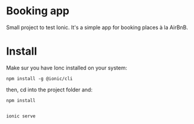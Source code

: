 # Booking app
Small project to test Ionic. It's a simple app for booking places à la AirBnB.

# Install
Make sur you have Ionc installed on your system:

```shell
npm install -g @ionic/cli
```

then, cd into the project folder and:

```shell
npm install
```

```shell

ionic serve
```
